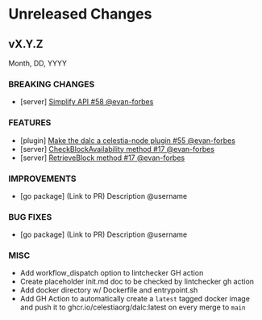 # Unreleased Changes

## vX.Y.Z

Month, DD, YYYY

### BREAKING CHANGES

- [server] [Simplify API #58 @evan-forbes](https://github.com/celestiaorg/dalc/pull/58)

### FEATURES

- [plugin] [Make the dalc a celestia-node plugin #55 @evan-forbes](https://github.com/celestiaorg/dalc/pull/55)
- [server] [CheckBlockAvailability method #17 @evan-forbes](https://github.com/celestiaorg/dalc/pull/17)
- [server] [RetrieveBlock method #17 @evan-forbes](https://github.com/celestiaorg/dalc/pull/17)

### IMPROVEMENTS

- [go package] (Link to PR) Description @username

### BUG FIXES

- [go package] (Link to PR) Description @username

### MISC

- Add workflow_dispatch option to lintchecker GH action
- Create placeholder init.md doc to be checked by lintchecker gh action
- Add docker directory w/ Dockerfile and entrypoint.sh
- Add GH Action to automatically create a `latest` tagged docker image and push it to ghcr.io/celestiaorg/dalc:latest on every merge to `main`